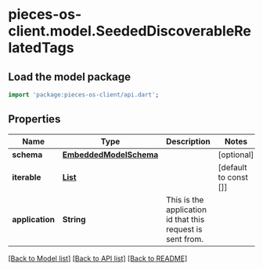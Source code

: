 # pieces-os-client.model.SeededDiscoverableRelatedTags

## Load the model package
```dart
import 'package:pieces-os-client/api.dart';
```

## Properties
Name | Type | Description | Notes
------------ | ------------- | ------------- | -------------
**schema** | [**EmbeddedModelSchema**](EmbeddedModelSchema.md) |  | [optional] 
**iterable** | [**List<SeededDiscoverableRelatedTag>**](SeededDiscoverableRelatedTag.md) |  | [default to const []]
**application** | **String** | This is the application id that this request is sent from. | 

[[Back to Model list]](../README.md#documentation-for-models) [[Back to API list]](../README.md#documentation-for-api-endpoints) [[Back to README]](../README.md)


